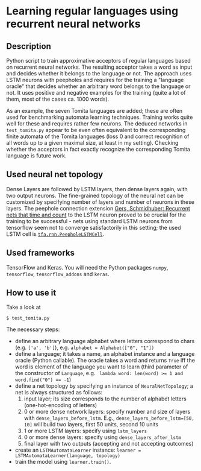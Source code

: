 # Learning regular languages using recurrent neural networks


## Description

Python script to train approximative acceptors of regular languages based on recurrent neural networks.
The resulting acceptor takes a word as input and decides whether it belongs to the language or not. 
The approach uses LSTM neurons with peepholes and requires for the training a "language oracle" that
decides whether an arbitrary word belongs to the language or not. It uses positive and negative examples for 
the training (quite a lot of them, most of the cases ca. 1000 words). 


As an example, the seven Tomita languages are added; these are often used for benchmarking automata learning techniques.
Training works quite well for these and requires
rather few neurons. The deduced networks in `test_tomita.py` 
appear to be even often equivalent to the corresponding finite automata of the Tomita languages (loss 0 and correct 
recognition of all words up to a given maximal size, at least in my setting). Checking whether the acceptors in fact 
exactly recognize the corresponding Tomita language is future work.

## Used neural net topology

Dense Layers are followed by LSTM layers, then dense layers again, with two output neurons.
The fine-grained topology of the neural net can be customized by specifying number of layers and number of neurons in these layers. 
The peephole connection extension [Gers, Schmidhuber: Recurrent nets that time and count](https://www.researchgate.net/publication/3857862_Recurrent_nets_that_time_and_count) to the LSTM neuron proved to be crucial
for the training to be successful - nets using standard LSTM neurons from tensorflow seem not to converge satisfactorily in this setting;
the used LSTM cell is [`tfa.rnn.PeepholeLSTMCell`](https://www.tensorflow.org/addons/api_docs/python/tfa/rnn/PeepholeLSTMCell).

## Used frameworks

TensorFlow and Keras. You will need the Python packages `numpy`, `tensorflow`, `tensorflow_addons` and `keras`.

## How to use it

Take a look at 

	$ test_tomita.py

The necessary steps:
- define an arbitrary language alphabet where letters correspond to chars (e.g. `['a', 'b']`), e.g. `alphabet = Alphabet(["0", "1"])`
- define a language; it takes a name, an alphabet instance and a language oracle (Python callable). The oracle takes a word
  and returns `True` iff the word is element of the language you want to learn (third parameter of the constructor
of `Language`, e.g. ` lambda word: len(word) >= 1 and word.find("0") == -1`)
- define a net topology by specifying an instance of `NeuralNetTopology`; a net is always structured as follows:
	 1. input layer; its size corresponds to the number of alphabet letters (one-hot-encoding of letters)
	 2. 0 or more dense network layers: specify number and size of layers with `dense_layers_before_lstm`. E.g., `dense_layers_before_lstm=[50, 10]` will build two layers, first 50 units, second 10 units
	 3. 1 or more LSTM layers: specify using `lstm_layers`
	 4. 0 or more dense layers: specify using `dense_layers_after_lstm`
	 5. final layer with two outputs (accepting and not accepting outcomes)
- create an `LSTMAutomataLearner` instance: `learner = LSTMAutomataLearner(language, topology)`
- train the model using `learner.train()`.

